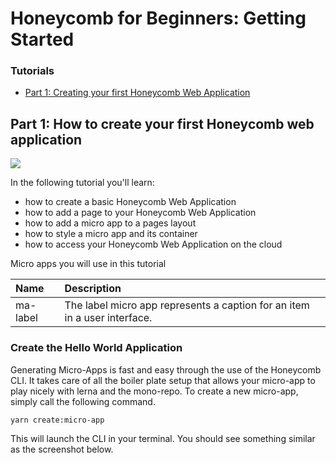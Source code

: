 # Honeycomb for Beginners: Getting Started

### Tutorials

* [Part 1: Creating your first Honeycomb Web Application](https://github.com/Schalltech/honeycomb-tutorials/blob/master/tutorials/getting%20started/README.md#honeycomb-for-beginners-getting-started)

## Part 1: How to create your first Honeycomb web application

<img src="https://raw.githubusercontent.com/Schalltech/honeycomb-tutorials/master/tutorials/getting%20started/create%20an%20application/images/create-app-11.png">

In the following tutorial you'll learn:

* how to create a basic Honeycomb Web Application
* how to add a page to your Honeycomb Web Application
* how to add a micro app to a pages layout
* how to style a micro app and its container
* how to access your Honeycomb Web Application on the cloud

Micro apps you will use in this tutorial

Name | Description 
:---- | :-----
ma-label | The label micro app represents a caption for an item in a user interface.

### Create the Hello World Application
Generating Micro-Apps is fast and easy through the use of the Honeycomb CLI. It takes care of all the boiler plate setup that allows your micro-app to play nicely with lerna and the mono-repo. To create a new micro-app, simply call the following command.

```
yarn create:micro-app
```
This will launch the CLI in your terminal. You should see something similar as the screenshot below.
